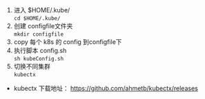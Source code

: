 1. 进入 $HOME/.kube/  
  `cd $HOME/.kube/`
2. 创建 configfile文件夹  
  `mkdir configfile`
3. copy 每个 k8s 的 config 到configfile下  
4. 执行脚本 config.sh  
  `sh kubeConfig.sh`  
5. 切换不同集群  
  `kubectx`
 - kubectx 下载地址： https://github.com/ahmetb/kubectx/releases
